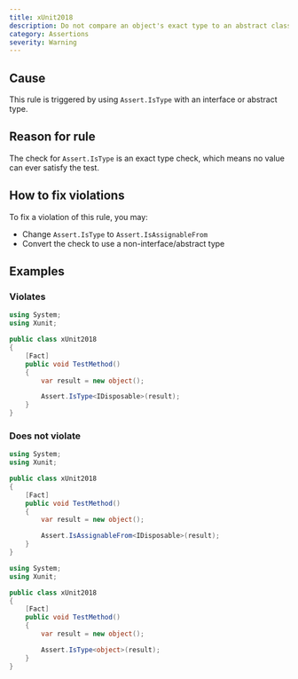 ```yaml
---
title: xUnit2018
description: Do not compare an object's exact type to an abstract class or interface
category: Assertions
severity: Warning
---
```


## Cause

This rule is triggered by using `Assert.IsType` with an interface or abstract type.

## Reason for rule

The check for `Assert.IsType` is an exact type check, which means no value can ever satisfy the test.

## How to fix violations

To fix a violation of this rule, you may:

* Change `Assert.IsType` to `Assert.IsAssignableFrom`
* Convert the check to use a non-interface/abstract type

## Examples

### Violates

```csharp
using System;
using Xunit;

public class xUnit2018
{
    [Fact]
    public void TestMethod()
    {
        var result = new object();

        Assert.IsType<IDisposable>(result);
    }
}
```

### Does not violate

```csharp
using System;
using Xunit;

public class xUnit2018
{
    [Fact]
    public void TestMethod()
    {
        var result = new object();

        Assert.IsAssignableFrom<IDisposable>(result);
    }
}
```

```csharp
using System;
using Xunit;

public class xUnit2018
{
    [Fact]
    public void TestMethod()
    {
        var result = new object();

        Assert.IsType<object>(result);
    }
}
```
